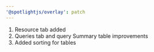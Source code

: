 ```yaml
---
'@spotlightjs/overlay': patch
---
```


1. Resource tab added
2. Queries tab and query Summary table improvements
3. Added sorting for tables
